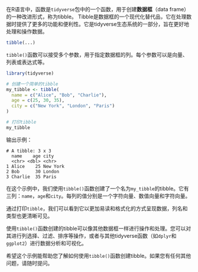 在R语言中，函数是`tidyverse`包中的一个函数，用于创建**数据框**（data frame）的一种改进形式，称为tibble。
Tibble是数据框的一个现代化替代品，它在处理数据时提供了更多的功能和便利性。它是tidyverse生态系统的一部分，旨在更好地处理和操作数据。
```R
tibble(...)
```
`tibble()`函数可以接受多个参数，用于指定数据框的列。每个参数可以是向量、列表或表达式等。

```R
library(tidyverse)

# 创建一个简单的tibble
my_tibble <- tibble(
  name = c("Alice", "Bob", "Charlie"),
  age = c(25, 30, 35),
  city = c("New York", "London", "Paris")
)

# 打印tibble
my_tibble
```

输出示例：
```
# A tibble: 3 x 3
  name    age city    
  <chr> <dbl> <chr>   
1 Alice    25 New York
2 Bob      30 London  
3 Charlie  35 Paris   
```

在这个示例中，我们使用`tibble()`函数创建了一个名为`my_tibble`的tibble。它有三列：`name`，`age`和`city`。每列的值分别是一个字符向量、数值向量和字符向量。

通过打印`tibble`，我们可以看到它以更加易读和格式化的方式呈现数据，列名和类型也更清晰可见。

使用`tibble()`函数创建的tibble可以像其他数据框一样进行操作和处理。您可以对其进行列选择、过滤、排序等操作，或者与其他tidyverse函数（如`dplyr`和`ggplot2`）进行数据分析和可视化。

希望这个示例能帮助您了解如何使用`tibble()`函数创建tibble。如果您有任何其他问题，请随时提问。